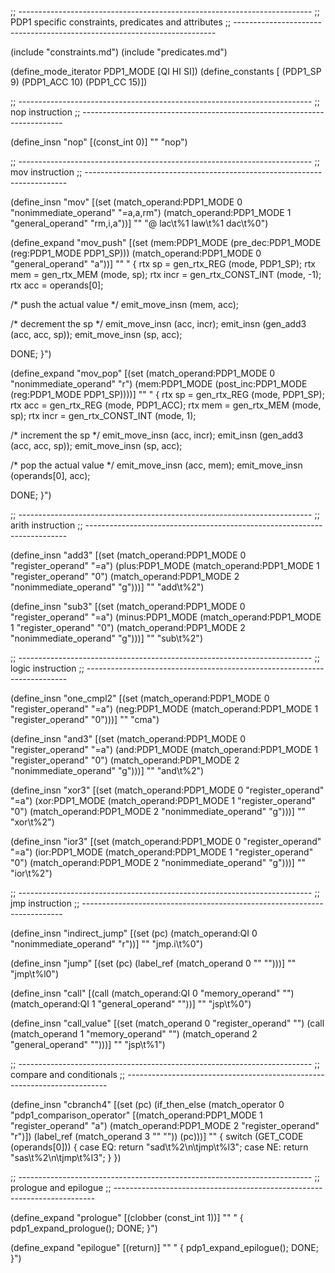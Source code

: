 ;; -------------------------------------------------------------------------
;; PDP1 specific constraints, predicates and attributes
;; -------------------------------------------------------------------------

(include "constraints.md")
(include "predicates.md")

(define_mode_iterator PDP1_MODE [QI HI SI])
(define_constants [
  (PDP1_SP  9)
  (PDP1_ACC 10)
  (PDP1_CC  15)])

;; -------------------------------------------------------------------------
;; nop instruction
;; -------------------------------------------------------------------------

(define_insn "nop"
  [(const_int 0)]
  ""
  "nop")

;; -------------------------------------------------------------------------
;; mov instruction
;; -------------------------------------------------------------------------

(define_insn "mov<mode>"
  [(set (match_operand:PDP1_MODE 0 "nonimmediate_operand" "=a,a,rm")
	(match_operand:PDP1_MODE 1 "general_operand" "rm,i,a"))]
  ""
  "@
  lac\\t%1
  law\\t%1
  dac\\t%0")

(define_expand "mov<mode>_push"
  [(set (mem:PDP1_MODE (pre_dec:PDP1_MODE (reg:PDP1_MODE PDP1_SP)))
  	(match_operand:PDP1_MODE 0 "general_operand" "a"))]
  ""
  "
{
  rtx sp = gen_rtx_REG (<MODE>mode, PDP1_SP);
  rtx mem = gen_rtx_MEM (<MODE>mode, sp);
  rtx incr = gen_rtx_CONST_INT (<MODE>mode, -1);
  rtx acc = operands[0];

  /* push the actual value */
  emit_move_insn (mem, acc);

  /* decrement the sp */
  emit_move_insn (acc, incr);
  emit_insn (gen_add<mode>3 (acc, acc, sp));
  emit_move_insn (sp, acc);

  DONE;
}")

(define_expand "mov<mode>_pop"
  [(set (match_operand:PDP1_MODE 0 "nonimmediate_operand" "r")
  	(mem:PDP1_MODE (post_inc:PDP1_MODE (reg:PDP1_MODE PDP1_SP))))]
  ""
  "
{
  rtx sp = gen_rtx_REG (<MODE>mode, PDP1_SP);
  rtx acc = gen_rtx_REG (<MODE>mode, PDP1_ACC);
  rtx mem = gen_rtx_MEM (<MODE>mode, sp);
  rtx incr = gen_rtx_CONST_INT (<MODE>mode, 1);

  /* increment the sp */
  emit_move_insn (acc, incr);
  emit_insn (gen_add<mode>3 (acc, acc, sp));
  emit_move_insn (sp, acc);

  /* pop the actual value */
  emit_move_insn (acc, mem);
  emit_move_insn (operands[0], acc);

  DONE;
}")

;; -------------------------------------------------------------------------
;; arith instruction
;; -------------------------------------------------------------------------

(define_insn "add<mode>3"
  [(set (match_operand:PDP1_MODE 0 "register_operand" "=a")
	(plus:PDP1_MODE
	  (match_operand:PDP1_MODE 1 "register_operand" "0")
	  (match_operand:PDP1_MODE 2 "nonimmediate_operand" "g")))]
  ""
  "add\\t%2")

(define_insn "sub<mode>3"
  [(set (match_operand:PDP1_MODE 0 "register_operand" "=a")
	(minus:PDP1_MODE
	  (match_operand:PDP1_MODE 1 "register_operand" "0")
	  (match_operand:PDP1_MODE 2 "nonimmediate_operand" "g")))]
  ""
  "sub\\t%2")

;; -------------------------------------------------------------------------
;; logic instruction
;; -------------------------------------------------------------------------

(define_insn "one_cmpl<mode>2"
  [(set (match_operand:PDP1_MODE 0 "register_operand" "=a")
	(neg:PDP1_MODE
	  (match_operand:PDP1_MODE 1 "register_operand" "0")))]
  ""
  "cma")

(define_insn "and<mode>3"
  [(set (match_operand:PDP1_MODE 0 "register_operand" "=a")
	(and:PDP1_MODE
	  (match_operand:PDP1_MODE 1 "register_operand" "0")
	  (match_operand:PDP1_MODE 2 "nonimmediate_operand" "g")))]
  ""
  "and\\t%2")

(define_insn "xor<mode>3"
  [(set (match_operand:PDP1_MODE 0 "register_operand" "=a")
	(xor:PDP1_MODE
	  (match_operand:PDP1_MODE 1 "register_operand" "0")
	  (match_operand:PDP1_MODE 2 "nonimmediate_operand" "g")))]
  ""
  "xor\\t%2")

(define_insn "ior<mode>3"
  [(set (match_operand:PDP1_MODE 0 "register_operand" "=a")
	(ior:PDP1_MODE
	  (match_operand:PDP1_MODE 1 "register_operand" "0")
	  (match_operand:PDP1_MODE 2 "nonimmediate_operand" "g")))]
  ""
  "ior\\t%2")

;; -------------------------------------------------------------------------
;; jmp instruction
;; -------------------------------------------------------------------------

(define_insn "indirect_jump"
  [(set (pc) (match_operand:QI 0 "nonimmediate_operand" "r"))]
  ""
  "jmp.i\\t%0")

(define_insn "jump"
  [(set (pc)
        (label_ref (match_operand 0 "" "")))]
  ""
  "jmp\\t%l0")

(define_insn "call"
  [(call (match_operand:QI 0 "memory_operand" "")
	 (match_operand:QI 1 "general_operand" ""))]
  ""
  "jsp\\t%0")

(define_insn "call_value"
  [(set (match_operand 0 "register_operand" "")
	(call (match_operand 1 "memory_operand" "")
	      (match_operand 2 "general_operand" "")))]
  ""
  "jsp\\t%1")

;; -------------------------------------------------------------------------
;; compare and conditionals
;; -------------------------------------------------------------------------

(define_insn "cbranch<mode>4"
  [(set (pc)
        (if_then_else
	  (match_operator 0 "pdp1_comparison_operator"
	    [(match_operand:PDP1_MODE 1 "register_operand" "a")
	     (match_operand:PDP1_MODE 2 "register_operand" "r")])
	  (label_ref (match_operand 3 "" ""))
	  (pc)))]
  ""
{
  switch (GET_CODE (operands[0])) {
  case EQ:
    return "sad\\t%2\\n\\tjmp\\t%l3";
  case NE:
    return "sas\\t%2\\n\\tjmp\\t%l3";
  }
})

;; -------------------------------------------------------------------------
;; prologue and epilogue
;; -------------------------------------------------------------------------

(define_expand "prologue"
  [(clobber (const_int 1))]
  ""
  "
{
  pdp1_expand_prologue();
  DONE;
}")

(define_expand "epilogue"
  [(return)]
  ""
  "
{
  pdp1_expand_epilogue();
  DONE;
}")
